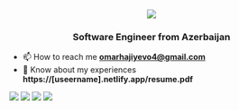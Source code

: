 <h1 align="center">
    <img src="https://readme-typing-svg.herokuapp.com/?font=Righteous&size=35&center=true&vCenter=true&width=500&height=70&duration=4000&lines=Hi+Everyone!+👋;+I'm+Omar+Hajiyev!+😎;" />
</h1>
<h3 align="center">Software Engineer from Azerbaijan</h3>

- 📫 How to reach me **omarhajiyevo4@gmail.com**
- 📄 Know about my experiences **https://[useername].netlify.app/resume.pdf**

<div> 
    <a href="https://www.linkedin.com/in/omar-hajiyev-o4/" target="_blank"><img
            src="https://img.shields.io/badge/LinkedIn-0077B5?style=for-the-badge&logo=linkedin&logoColor=white"
            target="_blank"></a>
    <a href="https://github.com/omar-hajiyev-o4" target="_blank"><img
            src="https://img.shields.io/badge/GitHub-100000?style=for-the-badge&logo=github&logoColor=white"
            target="_blank"></a>
    <a href="https://www.instagram.com/omarhajiyev.o4/" target="_blank"><img
            src="https://img.shields.io/badge/Instagram-E4405F?style=for-the-badge&logo=instagram&logoColor=white"
            target="_blank"></a>
    <a href="mailto:omarhajiyevo4@gmail.com"><img
            src="https://img.shields.io/badge/-Gmail-%23333?style=for-the-badge&logo=gmail&logoColor=white"
            target="_blank"></a>
</div>
